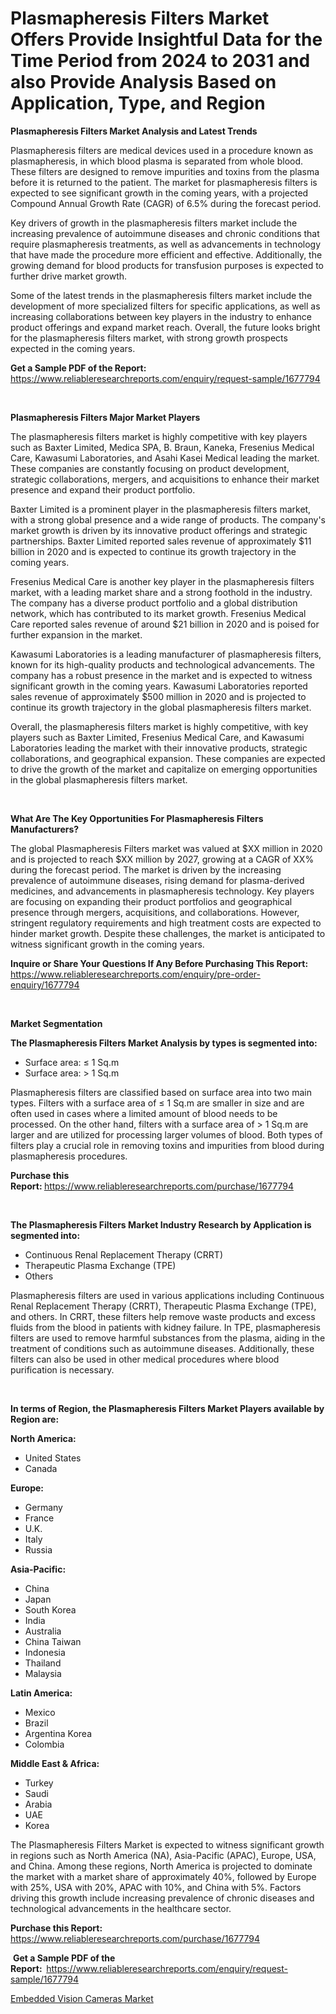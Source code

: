 <p><h1>Plasmapheresis Filters Market Offers Provide Insightful Data for the Time Period from 2024 to 2031 and also Provide Analysis Based on Application, Type, and Region</h1></p><p><strong>Plasmapheresis Filters Market Analysis and Latest Trends</strong></p>
<p><p>Plasmapheresis filters are medical devices used in a procedure known as plasmapheresis, in which blood plasma is separated from whole blood. These filters are designed to remove impurities and toxins from the plasma before it is returned to the patient. The market for plasmapheresis filters is expected to see significant growth in the coming years, with a projected Compound Annual Growth Rate (CAGR) of 6.5% during the forecast period.</p><p>Key drivers of growth in the plasmapheresis filters market include the increasing prevalence of autoimmune diseases and chronic conditions that require plasmapheresis treatments, as well as advancements in technology that have made the procedure more efficient and effective. Additionally, the growing demand for blood products for transfusion purposes is expected to further drive market growth.</p><p>Some of the latest trends in the plasmapheresis filters market include the development of more specialized filters for specific applications, as well as increasing collaborations between key players in the industry to enhance product offerings and expand market reach. Overall, the future looks bright for the plasmapheresis filters market, with strong growth prospects expected in the coming years.</p></p>
<p><strong>Get a Sample PDF of the Report:&nbsp;</strong> <a href="https://www.reliableresearchreports.com/enquiry/request-sample/1677794">https://www.reliableresearchreports.com/enquiry/request-sample/1677794</a></p>
<p>&nbsp;</p>
<p><strong>Plasmapheresis Filters Major Market Players</strong></p>
<p><p>The plasmapheresis filters market is highly competitive with key players such as Baxter Limited, Medica SPA, B. Braun, Kaneka, Fresenius Medical Care, Kawasumi Laboratories, and Asahi Kasei Medical leading the market. These companies are constantly focusing on product development, strategic collaborations, mergers, and acquisitions to enhance their market presence and expand their product portfolio.</p><p>Baxter Limited is a prominent player in the plasmapheresis filters market, with a strong global presence and a wide range of products. The company's market growth is driven by its innovative product offerings and strategic partnerships. Baxter Limited reported sales revenue of approximately $11 billion in 2020 and is expected to continue its growth trajectory in the coming years.</p><p>Fresenius Medical Care is another key player in the plasmapheresis filters market, with a leading market share and a strong foothold in the industry. The company has a diverse product portfolio and a global distribution network, which has contributed to its market growth. Fresenius Medical Care reported sales revenue of around $21 billion in 2020 and is poised for further expansion in the market.</p><p>Kawasumi Laboratories is a leading manufacturer of plasmapheresis filters, known for its high-quality products and technological advancements. The company has a robust presence in the market and is expected to witness significant growth in the coming years. Kawasumi Laboratories reported sales revenue of approximately $500 million in 2020 and is projected to continue its growth trajectory in the global plasmapheresis filters market.</p><p>Overall, the plasmapheresis filters market is highly competitive, with key players such as Baxter Limited, Fresenius Medical Care, and Kawasumi Laboratories leading the market with their innovative products, strategic collaborations, and geographical expansion. These companies are expected to drive the growth of the market and capitalize on emerging opportunities in the global plasmapheresis filters market.</p></p>
<p>&nbsp;</p>
<p><strong>What Are The Key Opportunities For Plasmapheresis Filters Manufacturers?</strong></p>
<p><p>The global Plasmapheresis Filters market was valued at $XX million in 2020 and is projected to reach $XX million by 2027, growing at a CAGR of XX% during the forecast period. The market is driven by the increasing prevalence of autoimmune diseases, rising demand for plasma-derived medicines, and advancements in plasmapheresis technology. Key players are focusing on expanding their product portfolios and geographical presence through mergers, acquisitions, and collaborations. However, stringent regulatory requirements and high treatment costs are expected to hinder market growth. Despite these challenges, the market is anticipated to witness significant growth in the coming years.</p></p>
<p><strong>Inquire or Share Your Questions If Any Before Purchasing This Report:</strong> <a href="https://www.reliableresearchreports.com/enquiry/pre-order-enquiry/1677794">https://www.reliableresearchreports.com/enquiry/pre-order-enquiry/1677794</a></p>
<p>&nbsp;</p>
<p><strong>Market Segmentation</strong></p>
<p><strong>The Plasmapheresis Filters Market Analysis by types is segmented into:</strong></p>
<p><ul><li>Surface area: ≤ 1 Sq.m</li><li>Surface area: > 1 Sq.m</li></ul></p>
<p><p>Plasmapheresis filters are classified based on surface area into two main types. Filters with a surface area of ≤ 1 Sq.m are smaller in size and are often used in cases where a limited amount of blood needs to be processed. On the other hand, filters with a surface area of > 1 Sq.m are larger and are utilized for processing larger volumes of blood. Both types of filters play a crucial role in removing toxins and impurities from blood during plasmapheresis procedures.</p></p>
<p><strong>Purchase this Report:&nbsp;</strong><a href="https://www.reliableresearchreports.com/purchase/1677794">https://www.reliableresearchreports.com/purchase/1677794</a></p>
<p>&nbsp;</p>
<p><strong>The Plasmapheresis Filters Market Industry Research by Application is segmented into:</strong></p>
<p><ul><li>Continuous Renal Replacement Therapy (CRRT)</li><li>Therapeutic Plasma Exchange (TPE)</li><li>Others</li></ul></p>
<p><p>Plasmapheresis filters are used in various applications including Continuous Renal Replacement Therapy (CRRT), Therapeutic Plasma Exchange (TPE), and others. In CRRT, these filters help remove waste products and excess fluids from the blood in patients with kidney failure. In TPE, plasmapheresis filters are used to remove harmful substances from the plasma, aiding in the treatment of conditions such as autoimmune diseases. Additionally, these filters can also be used in other medical procedures where blood purification is necessary.</p></p>
<p>&nbsp;</p>
<p><strong>In terms of Region, the Plasmapheresis Filters Market Players available by Region are:</strong></p>
<p>
    <p> <strong> North America: </strong>
        <ul>
            <li>United States</li>
            <li>Canada</li>
        </ul>
        </p> 
    <p> <strong> Europe: </strong>
        <ul>
            <li>Germany</li>
            <li>France</li>
            <li>U.K.</li>
            <li>Italy</li>
            <li>Russia</li>
        </ul>
        </p> 
    <p> <strong> Asia-Pacific: </strong>
        <ul>
            <li>China</li>
            <li>Japan</li>
            <li>South Korea</li>
            <li>India</li>
            <li>Australia</li>
            <li>China Taiwan</li>
            <li>Indonesia</li>
            <li>Thailand</li>
            <li>Malaysia</li>
        </ul>
        </p> 
    <p> <strong> Latin America: </strong>
        <ul>
            <li>Mexico</li>
            <li>Brazil</li>
            <li>Argentina Korea</li>
            <li>Colombia</li>
        </ul>
        </p> 
    <p> <strong> Middle East & Africa: </strong>
        <ul>
            <li>Turkey</li>
            <li>Saudi</li>
            <li>Arabia</li>
            <li>UAE</li>
            <li>Korea</li>
        </ul>
    </p>
    </p>
<p><p>The Plasmapheresis Filters Market is expected to witness significant growth in regions such as North America (NA), Asia-Pacific (APAC), Europe, USA, and China. Among these regions, North America is projected to dominate the market with a market share of approximately 40%, followed by Europe with 25%, USA with 20%, APAC with 10%, and China with 5%. Factors driving this growth include increasing prevalence of chronic diseases and technological advancements in the healthcare sector.</p></p>
<p><strong>Purchase this Report: </strong><a href="https://www.reliableresearchreports.com/purchase/1677794">https://www.reliableresearchreports.com/purchase/1677794</a></p>
<p>&nbsp;<strong>Get a Sample PDF of the Report:&nbsp;&nbsp;</strong><a href="https://www.reliableresearchreports.com/enquiry/request-sample/1677794">https://www.reliableresearchreports.com/enquiry/request-sample/1677794</a></p>
<p><strong></strong></p>
<p><p><a href="https://github.com/lubmix/Market-Research-Report-List-1/blob/main/embedded-vision-cameras-market.md">Embedded Vision Cameras Market</a></p></p>
